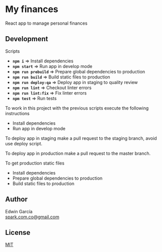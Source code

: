 # My finances

React app to manage personal finances

## Development

Scripts

- **`npm i`** => Install dependencies
- **`npm start`** => Run app in develop mode
- **`npm run prebuild`** => Prepare global dependencies to production
- **`npm run build`** => Build static files to production
- **`npm run deploy:qa`** => Deploy app in staging to quality review
- **`npm run lint`** => Checkout linter errors
- **`npm run lint:fix`** => Fix linter errors
- **`npm test`** => Run tests

To work in this project with the previous scripts execute the following instructions

- Install dependencies
- Run app in develop mode

To deploy app in staging make a pull request to the staging branch, avoid use deploy script.

To deploy app in production make a pull request to the master branch.

To get production static files

- Install dependencies
- Prepare global dependencies to production
- Build static files to production

## Author

Edwin García  
spark.com.co@gmail.com

## License

[MIT](./LICENSE)
